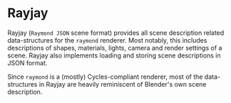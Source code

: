 # Rayjay

Rayjay (`Raymond JSON` scene format) provides all scene description related data-structures for the `raymond` renderer.
Most notably, this includes descriptions of shapes, materials, lights, camera and render settings of a scene.
Rayjay also implements loading and storing scene descriptions in JSON format.

Since `raymond` is a (mostly) Cycles-compliant renderer, most of the data-structures in Rayjay are heavily reminiscent of Blender's
own scene description.

